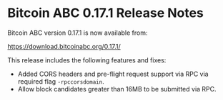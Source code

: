 # Bitcoin ABC 0.17.1 Release Notes

Bitcoin ABC version 0.17.1 is now available from:

  <https://download.bitcoinabc.org/0.17.1/>

This release includes the following features and fixes:
 - Added CORS headers and pre-flight request support via RPC via required flag `-rpccorsdomain`.
 - Allow block candidates greater than 16MB to be submitted via RPC.
